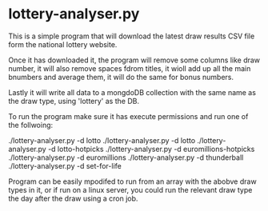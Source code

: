 # lottery-analyser.py

This is a simple program that will download the latest draw results CSV file form the national lottery website.

Once it has downloaded it, the program will remove some columns like draw number, it will also remove spaces fdrom titles,
it wioll add up all the main bnumbers and average them, it will do the same for bonus numbers.

Lastly it will write all data to a mongdoDB collection with the same name as the draw type, using 'lottery' as the DB.

To run the program make sure it has execute permissions and run one of the follwoing:


./lottery-analyser.py -d lotto
./lottery-analyser.py -d lotto
./lottery-analyser.py -d lotto-hotpicks
./lottery-analyser.py -d euromillions-hotpicks
./lottery-analyser.py -d euromillions
./lottery-analyser.py -d thunderball
./lottery-analyser.py -d set-for-life


Program can be easily  mpodifed to run from an array with the abobve draw types in it, or if run on a linux server,
you could run the relevant draw type the day after the draw using a cron job.
